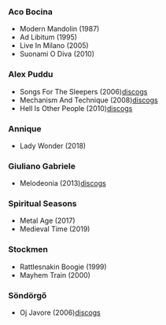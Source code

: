 ### Aco Bocina 
* Modern Mandolin (1987)
* Ad Libitum (1995)
* Live In Milano (2005)
* Suonami O Diva (2010)

### Alex Puddu
* Songs For The Sleepers (2006)[discogs](https://www.discogs.com/ru/Alex-Puddu-And-The-Butterfly-Collectors-Songs-For-The-Sleepers/release/4707969)
* Mechanism And Technique (2008)[discogs](https://www.discogs.com/ru/Alex-Puddu-And-The-Butterfly-Collectors-Mechanism-And-Technique/master/806661)
* Hell Is Other People (2010)[discogs](https://www.discogs.com/ru/Alex-Puddu-Hell-Is-Other-People/release/4106300)

### Annique 
* Lady Wonder (2018)

### Giuliano Gabriele 
* Melodeonia (2013)[discogs](https://www.discogs.com/ru/Giuliano-Gabriele-Melodeonia/release/8500219)

### Spiritual Seasons 
* Metal Age (2017)
* Medieval Time (2019)

### Stockmen 
* Rattlesnakin Boogie (1999)
* Mayhem Train (2000)

### Söndörgő
* Oj Javore (2006)[discogs](https://www.discogs.com/ru/S%C3%B6nd%C3%B6rg%C5%91-Oj-Javore/release/11476140)
